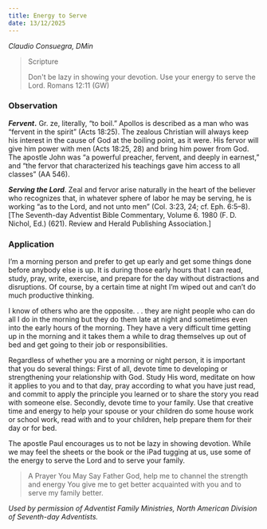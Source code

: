 ```yaml
---
title: Energy to Serve
date: 13/12/2025
---
```


_Claudio Consuegra, DMin_

> <p>Scripture</p>
> Don't be lazy in showing your devotion. Use your energy to serve the Lord. Romans 12:11 (GW)

### Observation

**_Fervent_.** Gr. ze, literally, “to boil.” Apollos is described as a man who was “fervent in the spirit” (Acts 18:25). The zealous Christian will always keep his interest in the cause of God at the boiling point, as it were. His fervor will give him power with men (Acts 18:25, 28) and bring him power from God. The apostle John was “a powerful preacher, fervent, and deeply in earnest,” and “the fervor that characterized his teachings gave him access to all classes” (AA 546).

_**Serving the Lord**_. Zeal and fervor arise naturally in the heart of the believer who recognizes that, in whatever sphere of labor he may be serving, he is working “as to the Lord, and not unto men” (Col. 3:23, 24; cf. Eph. 6:5–8). [The Seventh-day Adventist Bible Commentary, Volume 6. 1980 (F. D. Nichol, Ed.) (621). Review and Herald Publishing Association.]

### Application

I’m a morning person and prefer to get up early and get some things done before anybody else is up. It is during those early hours that I can read, study, pray, write, exercise, and prepare for the day without distractions and disruptions. Of course, by a certain time at night I’m wiped out and can’t do much productive thinking.

I know of others who are the opposite. . . they are night people who can do all I do in the morning but they do them late at night and sometimes even into the early hours of the morning. They have a very difficult time getting up in the morning and it takes them a while to drag themselves up out of bed and get going to their job or responsibilities.

Regardless of whether you are a morning or night person, it is important that you do several things: First of all, devote time to developing or strengthening your relationship with God. Study His word, meditate on how it applies to you and to that day, pray according to what you have just read, and commit to apply the principle you learned or to share the story you read with someone else. Secondly, devote time to your family. Use that creative time and energy to help your spouse or your children do some house work or school work, read with and to your children, help prepare them for their day or for bed.

The apostle Paul encourages us to not be lazy in showing devotion. While we may feel the sheets or the book or the iPad tugging at us, use some of the energy to serve the Lord and to serve your family.

> <callout>A Prayer You May Say</callout>
> Father God, help me to channel the strength and energy You give me to get better acquainted with you and to serve my family better.

_Used by permission of Adventist Family Ministries, North American Division of Seventh-day Adventists._